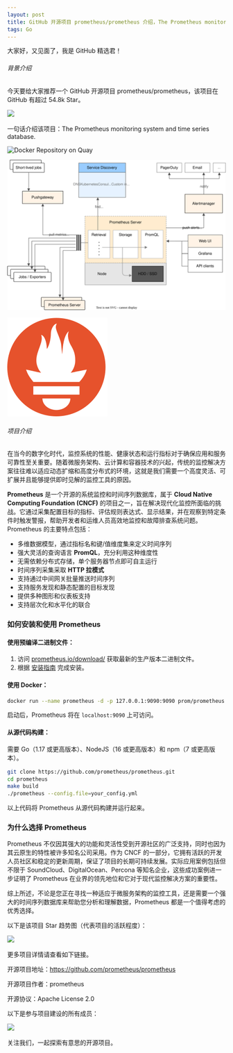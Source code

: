 ```yaml
---
layout: post
title: GitHub 开源项目 prometheus/prometheus 介绍，The Prometheus monitoring system and time series database.
tags: Go
---
```


大家好，又见面了，我是 GitHub 精选君！

###### 背景介绍

今天要给大家推荐一个 GitHub 开源项目 prometheus/prometheus，该项目在 GitHub 有超过 54.8k Star。

![](https://stats.deeptrain.net/repo/prometheus/prometheus/?theme=light)

一句话介绍该项目：The Prometheus monitoring system and time series database.




![Docker Repository on Quay](https://quay.io/repository/prometheus/prometheus/status)

![Architecture overview](https://raw.githubusercontent.com/prometheus/prometheus/master/documentation/images/architecture.svg)

![](https://raw.githubusercontent.com/prometheus/prometheus/master//documentation/images/prometheus-logo.svg)


###### 项目介绍

在当今的数字化时代，监控系统的性能、健康状态和运行指标对于确保应用和服务可靠性至关重要。随着微服务架构、云计算和容器技术的兴起，传统的监控解决方案往往难以适应动态扩缩和高度分布式的环境，这就是我们需要一个高度灵活、可扩展并且能够提供即时见解的监控工具的原因。

**Prometheus** 是一个开源的系统监控和时间序列数据库，属于 **Cloud Native Computing Foundation (CNCF)** 的项目之一，旨在解决现代化监控所面临的挑战。它通过采集配置目标的指标、评估规则表达式、显示结果，并在观察到特定条件时触发警报，帮助开发者和运维人员高效地监控和故障排查系统问题。Prometheus 的主要特点包括：

- 多维数据模型，通过指标名和键/值维度集来定义时间序列
- 强大灵活的查询语言 **PromQL**，充分利用这种维度性
- 无需依赖分布式存储，单个服务器节点即可自主运行
- 时间序列采集采取 **HTTP 拉模式**
- 支持通过中间网关批量推送时间序列
- 支持服务发现和静态配置的目标发现
- 提供多种图形和仪表板支持
- 支持层次化和水平化的联合

### 如何安装和使用 Prometheus

#### 使用预编译二进制文件：

1. 访问 [prometheus.io/download/](https://prometheus.io/download/) 获取最新的生产版本二进制文件。
2. 根据 [安装指南](https://prometheus.io/docs/introduction/install/) 完成安装。

#### 使用 Docker：

```bash
docker run --name prometheus -d -p 127.0.0.1:9090:9090 prom/prometheus
```

启动后，Prometheus 将在 `localhost:9090` 上可访问。

#### 从源代码构建：

需要 Go（1.17 或更高版本）、NodeJS（16 或更高版本）和 npm（7 或更高版本）。

```bash
git clone https://github.com/prometheus/prometheus.git
cd prometheus
make build
./prometheus --config.file=your_config.yml
```

以上代码将 Prometheus 从源代码构建并运行起来。

### 为什么选择 Prometheus

Prometheus 不仅因其强大的功能和灵活性受到开源社区的广泛支持，同时也因为其云原生的特性被许多知名公司采用。作为 CNCF 的一部分，它拥有活跃的开发人员社区和稳定的更新周期，保证了项目的长期可持续发展。实际应用案例包括但不限于 SoundCloud、DigitalOcean、Percona 等知名企业，这些成功案例进一步证明了 Prometheus 在业界的领先地位和它对于现代监控解决方案的重要性。

综上所述，不论是您正在寻找一种适应于微服务架构的监控工具，还是需要一个强大的时间序列数据库来帮助您分析和理解数据，Prometheus 都是一个值得考虑的优秀选择。

以下是该项目 Star 趋势图（代表项目的活跃程度）：

![](https://api.star-history.com/svg?repos=prometheus/prometheus&type=Timeline)

更多项目详情请查看如下链接。

开源项目地址：https://github.com/prometheus/prometheus 

开源项目作者：prometheus

开源协议：Apache License 2.0

以下是参与项目建设的所有成员：

![](https://contrib.rocks/image?repo=prometheus/prometheus)

关注我们，一起探索有意思的开源项目。

